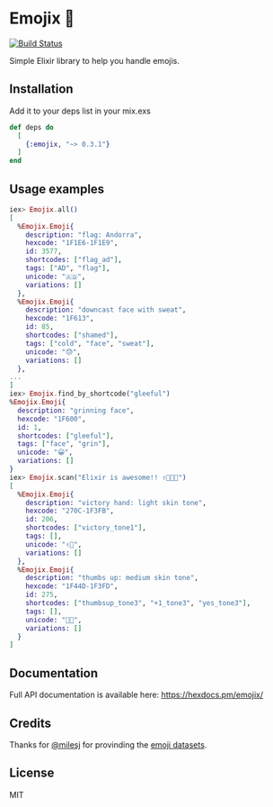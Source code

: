 # Emojix 💩

[![Build Status](https://github.com/ukita/emojix/workflows/CI/badge.svg)](https://github.com/ukita/emojix/actions)

Simple Elixir library to help you handle emojis.

## Installation

Add it to your deps list in your mix.exs

```elixir
def deps do
  [
    {:emojix, "~> 0.3.1"}
  ]
end
```

## Usage examples

```elixir
iex> Emojix.all()
[
  %Emojix.Emoji{
    description: "flag: Andorra",
    hexcode: "1F1E6-1F1E9",
    id: 3577,
    shortcodes: ["flag_ad"],
    tags: ["AD", "flag"],
    unicode: "🇦🇩",
    variations: []
  },
  %Emojix.Emoji{
    description: "downcast face with sweat",
    hexcode: "1F613",
    id: 85,
    shortcodes: ["shamed"],
    tags: ["cold", "face", "sweat"],
    unicode: "😓",
    variations: []
  },
...
]
iex> Emojix.find_by_shortcode("gleeful")
%Emojix.Emoji{
  description: "grinning face",
  hexcode: "1F600",
  id: 1,
  shortcodes: ["gleeful"],
  tags: ["face", "grin"],
  unicode: "😀",
  variations: []
}
iex> Emojix.scan("Elixir is awesome!! ✌🏻👍🏽")
[
  %Emojix.Emoji{
    description: "victory hand: light skin tone",
    hexcode: "270C-1F3FB",
    id: 206,
    shortcodes: ["victory_tone1"],
    tags: [],
    unicode: "✌🏻",
    variations: []
  },
  %Emojix.Emoji{
    description: "thumbs up: medium skin tone",
    hexcode: "1F44D-1F3FD",
    id: 275,
    shortcodes: ["thumbsup_tone3", "+1_tone3", "yes_tone3"],
    tags: [],
    unicode: "👍🏽",
    variations: []
  }
]
```

## Documentation

Full API documentation is available here: https://hexdocs.pm/emojix/

## Credits

Thanks for [@milesj](https://github.com/milesj) for provinding the [emoji datasets](https://github.com/milesj/emojibase).

## License

MIT
